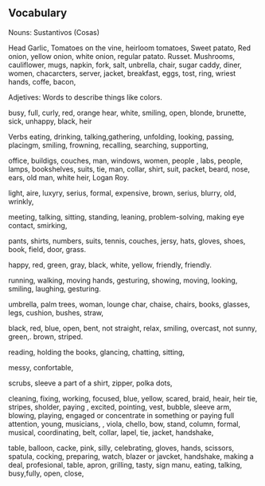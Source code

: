 
## Vocabulary

Nouns: Sustantivos (Cosas)

Head Garlic, Tomatoes on the vine, heirloom tomatoes, Sweet patato, Red onion, yellow onion, white onion, regular patato. Russet. Mushrooms, cauliflower, mugs, napkin, fork, salt, unbrella, chair, sugar caddy, diner, women, chacarcters, server, jacket, breakfast, eggs, tost, ring, wriest hands, coffe, bacon,

Adjetives: Words to describe things like colors.

busy, full, curly, red, orange hear, white, smiling, open, blonde, brunette, sick, unhappy, black, heir

Verbs
eating, drinking, talking,gathering, unfolding, looking, passing, placingm, smiling, frowning, recalling, searching, supporting, 

office, buildigs, couches, man, windows, women, people , labs, people, lamps, bookshelves, suits, tie, man, collar, shirt, suit, packet, beard, nose, ears, old man, white heir, Logan Roy.

light, aire, luxyry, serius, formal, expensive, brown, serius, blurry, old, wrinkly, 

meeting, talking, sitting, standing, leaning, problem-solving, making eye contact, smirking, 

pants, shirts, numbers, suits, tennis, couches, jersy, hats, gloves, shoes, book, field, door, grass.

happy, red, green, gray, black, white, yellow, friendly, friendly.

running, walking, moving hands, 
gesturing, showing, moving, looking, smiling, laughing, gesturing.

umbrella, palm trees, woman, lounge char, chaise, chairs, books, glasses, legs, cushion, bushes, straw,

black, red, blue, open, bent, not straight, relax, smiling, overcast, not sunny, green,. brown, striped.

reading, holding the books, glancing, chatting, sitting,

messy, confortable,

scrubs, 
sleeve a part of a shirt,
zipper, polka dots,

cleaning, fixing, working, focused, blue, yellow, scared, 
braid, heair, heir tie, stripes, sholder, paying , excited, 
pointing, vest, bubble,
sleeve arm, blowing, playing, engaged or concentrate in something or paying full attention, young, musicians, , viola, chello, bow, stand, column, formal, musical, coordinating, belt, collar, lapel, tie, jacket, handshake,


table, balloon, cacke, pink, silly, celebrating, gloves, hands, scissors, spatula, cocking, preparing, watch, blazer or javcket, handshake, making a deal, profesional, table, apron, grilling, tasty, sign manu, eating, talking, busy,fully, open, close, 